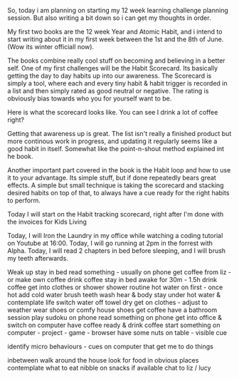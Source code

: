 So, today i am planning on starting my 12 week learning challenge planning session. But also writing a bit down so i can get my thoughts in order.

My first two books are the 12 week Year and Atomic Habit, and i intend to start writing about it in my first week between the 1st and the 8th of June. (Wow its winter officiall now).

The books combine really cool stuff on becoming and believing in a better self. One of my first challenges will be the Habit Scorecard. Its basically getting the day to day habits up into our awareness. The Scorecard is simply a tool, where each and every tiny habit & habit trigger is recorded in a list and then simply rated as good neutral or negative. The rating is obviously bias towards who you for yourself want to be.

Here is what the scorecard looks like. You can see I drink a lot of coffee right?

Getting that awareness up is great. The list isn't really a finished product but more continous work in progress, and updating it regularly seems like a good habit in itself. Somewhat like the point-n-shout method explained int he book.

Another important part covered in the book is the Habit loop and how to use it to your advantage. Its simple stuff, but if done repeatedly bears great effects. A simple but small technique is taking the scorecard and stacking desired habits on top of that, to always have a cue ready for the right habits to perform.



Today I will start on the Habit tracking scorecard, right after I'm done with the invoices for Kids Living


Today, I will Iron the Laundry in my office while watching a coding tutorial on Youtube at 16:00.
Today, I will go running at 2pm in the forrest with Alpha.
Today, I will read 2 chapters in bed before sleeping, and I will brush my teeth afterwards.




Weak up
stay in bed
read something - usually on phone
get coffee from liz - or make own coffee
drink coffee
stay in bed awake for 30m - 1.5h
drink coffee
get into clothes or shower
shower routine
hot water on first - once hot add cold water
brush teeth
wash hear & body
stay under hot water & contemplate life
switch water off
towel dry
get on clothes - adjust to weather
wear shoes or comfy house shoes
get coffee
have a bathroom session
play sudoku on phone
read something on phone
get into office & switch on computer
have coffee ready & drink coffee
start something on computer - project - game - browser
have some nuts on table - visible cue

identify micro behaviours - cues on computer that get me to do things

inbetween walk around the house
look for food in obvious places
contemplate what to eat
nibble on snacks if available
chat to liz / lucy






